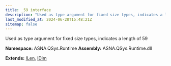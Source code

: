 ```yaml
---
title: _59 interface
description: "Used as type argument for fixed size types, indicates a length of 59  "
last_modified_at: 2024-06-28T15:48:21Z
sitemap: false
---
```


Used as type argument for fixed size types, indicates a length of 59 

**Namespace:** ASNA.QSys.Runtime
**Assembly:** ASNA.QSys.Runtime.dll

**Extends:** [ILen](/reference/runtime/qsys-runtime/i-len.html), [IDim](/reference/runtime/qsys-runtime/i-dim.html)
<br>
<br>
